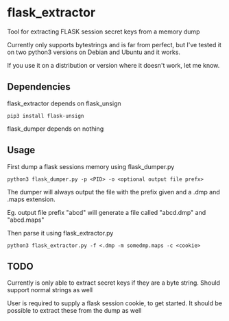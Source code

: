 # flask_extractor
Tool for extracting FLASK session secret keys from a memory dump

Currently only supports bytestrings and is far from perfect, but I've tested it on two python3 versions on Debian and Ubuntu and it works.

If you use it on a distribution or version where it doesn't work, let me know.

## Dependencies
flask_extractor depends on flask_unsign
```
pip3 install flask-unsign
```

flask_dumper depends on nothing

## Usage

First dump a flask sessions memory using flask_dumper.py

```
python3 flask_dumper.py -p <PID> -o <optional output file prefx>
```

The dumper will always output the file with the prefix given and a .dmp and .maps extension.

Eg. output file prefix "abcd" will generate a file called "abcd.dmp" and "abcd.maps"

Then parse it using flask_extractor.py

```
python3 flask_extractor.py -f <.dmp -m somedmp.maps -c <cookie>
```
## TODO
Currently is only able to extract secret keys if they are a byte string. Should support normal strings as well

User is required to supply a flask session cookie, to get started. It should be possible to extract these from the dump as well
